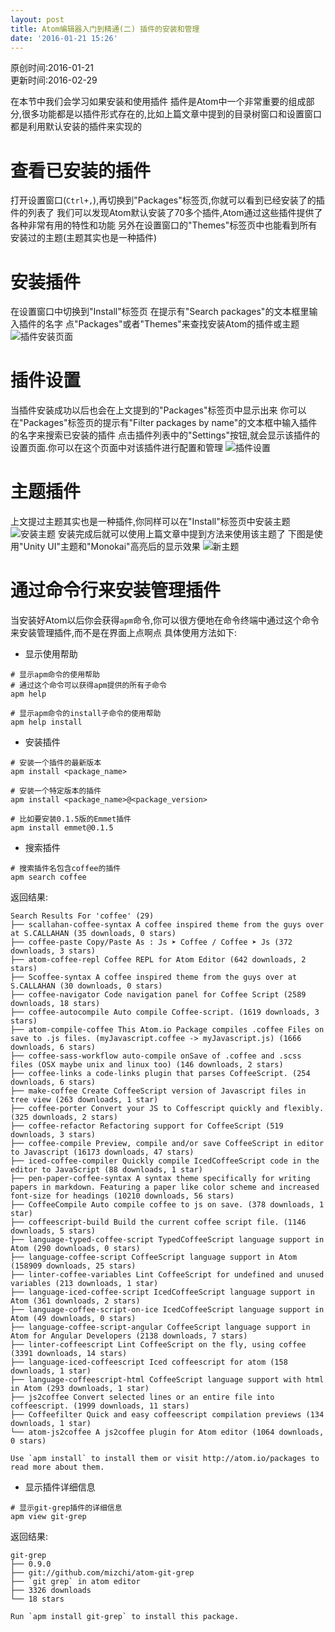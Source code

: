 ```yaml
---
layout: post
title: Atom编辑器入门到精通(二) 插件的安装和管理
date: '2016-01-21 15:26'
---
```


原创时间:2016-01-21<br>更新时间:2016-02-29

在本节中我们会学习如果安装和使用插件
插件是Atom中一个非常重要的组成部分,很多功能都是以插件形式存在的,比如上篇文章中提到的目录树窗口和设置窗口都是利用默认安装的插件来实现的

# 查看已安装的插件
打开设置窗口(`Ctrl+,`),再切换到"Packages"标签页,你就可以看到已经安装了的插件的列表了
我们可以发现Atom默认安装了70多个插件,Atom通过这些插件提供了各种非常有用的特性和功能
另外在设置窗口的"Themes"标签页中也能看到所有安装过的主题(主题其实也是一种插件)

# 安装插件
在设置窗口中切换到"Install"标签页
在提示有"Search packages"的文本框里输入插件的名字
点"Packages"或者"Themes"来查找安装Atom的插件或主题
![插件安装页面](/home/peter/Pictures/packages-install.png)

# 插件设置
当插件安装成功以后也会在上文提到的"Packages"标签页中显示出来
你可以在"Packages"标签页的提示有"Filter packages by name"的文本框中输入插件的名字来搜索已安装的插件
点击插件列表中的"Settings"按钮,就会显示该插件的设置页面.你可以在这个页面中对该插件进行配置和管理
![插件设置](/home/peter/Pictures/package-specific-settings.png)

# 主题插件
上文提过主题其实也是一种插件,你同样可以在"Install"标签页中安装主题
![安装主题](/home/peter/Pictures/themes.png)
安装完成后就可以使用上篇文章中提到方法来使用该主题了
下图是使用"Unity UI"主题和"Monokai"高亮后的显示效果
![新主题](/home/peter/Pictures/unity-theme.png)

# 通过命令行来安装管理插件
当安装好Atom以后你会获得`apm`命令,你可以很方便地在命令终端中通过这个命令来安装管理插件,而不是在界面上点啊点
具体使用方法如下:
* 显示使用帮助

```
# 显示apm命令的使用帮助
# 通过这个命令可以获得apm提供的所有子命令
apm help

# 显示apm命令的install子命令的使用帮助
apm help install
```

* 安装插件

```
# 安装一个插件的最新版本
apm install <package_name>

# 安装一个特定版本的插件
apm install <package_name>@<package_version>

# 比如要安装0.1.5版的Emmet插件
apm install emmet@0.1.5
```

* 搜索插件

```
# 搜索插件名包含coffee的插件
apm search coffee
```
返回结果:
```
Search Results For 'coffee' (29)
├── scallahan-coffee-syntax A coffee inspired theme from the guys over at S.CALLAHAN (35 downloads, 0 stars)
├── coffee-paste Copy/Paste As : Js ➤ Coffee / Coffee ➤ Js (372 downloads, 3 stars)
├── atom-coffee-repl Coffee REPL for Atom Editor (642 downloads, 2 stars)
├── Scoffee-syntax A coffee inspired theme from the guys over at S.CALLAHAN (30 downloads, 0 stars)
├── coffee-navigator Code navigation panel for Coffee Script (2589 downloads, 18 stars)
├── coffee-autocompile Auto compile Coffee-script. (1619 downloads, 3 stars)
├── atom-compile-coffee This Atom.io Package compiles .coffee Files on save to .js files. (myJavascript.coffee -> myJavascript.js) (1666 downloads, 6 stars)
├── coffee-sass-workflow auto-compile onSave of .coffee and .scss files (OSX maybe unix and linux too) (146 downloads, 2 stars)
├── coffee-links a code-links plugin that parses CoffeeScript. (254 downloads, 6 stars)
├── make-coffee Create CoffeeScript version of Javascript files in tree view (263 downloads, 1 star)
├── coffee-porter Convert your JS to Coffescript quickly and flexibly. (325 downloads, 2 stars)
├── coffee-refactor Refactoring support for CoffeeScript (519 downloads, 3 stars)
├── coffee-compile Preview, compile and/or save CoffeeScript in editor to Javascript (16173 downloads, 47 stars)
├── iced-coffee-compiler Quickly compile IcedCoffeeScript code in the editor to JavaScript (88 downloads, 1 star)
├── pen-paper-coffee-syntax A syntax theme specifically for writing papers in markdown. Featuring a paper like color scheme and increased font-size for headings (10210 downloads, 56 stars)
├── CoffeeCompile Auto compile coffee to js on save. (378 downloads, 1 star)
├── coffeescript-build Build the current coffee script file. (1146 downloads, 5 stars)
├── language-typed-coffee-script TypedCoffeeScript language support in Atom (290 downloads, 0 stars)
├── language-coffee-script CoffeeScript language support in Atom (158909 downloads, 25 stars)
├── linter-coffee-variables Lint CoffeeScript for undefined and unused variables (213 downloads, 1 star)
├── language-iced-coffee-script IcedCoffeeScript language support in Atom (361 downloads, 2 stars)
├── language-coffee-script-on-ice IcedCoffeeScript language support in Atom (49 downloads, 0 stars)
├── language-coffee-script-angular CoffeeScript language support in Atom for Angular Developers (2138 downloads, 7 stars)
├── linter-coffeescript Lint CoffeeScript on the fly, using coffee (3391 downloads, 14 stars)
├── language-iced-coffeescript Iced coffeescript for atom (158 downloads, 1 star)
├── language-coffeescript-html CoffeeScript language support with html in Atom (293 downloads, 1 star)
├── js2coffee Convert selected lines or an entire file into coffeescript. (1999 downloads, 11 stars)
├── Coffeefilter Quick and easy coffeescript compilation previews (134 downloads, 1 star)
└── atom-js2coffee A js2coffee plugin for Atom editor (1064 downloads, 0 stars)

Use `apm install` to install them or visit http://atom.io/packages to read more about them.

```

* 显示插件详细信息

```
# 显示git-grep插件的详细信息
apm view git-grep
```
返回结果:
```
git-grep
├── 0.9.0
├── git://github.com/mizchi/atom-git-grep
├── `git grep` in atom editor
├── 3326 downloads
└── 18 stars

Run `apm install git-grep` to install this package.
```

